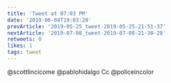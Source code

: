 ```yaml
---
title: 'Tweet at 07:03 PM'
date: '2019-06-04T19:03:20'
prevArticle: '2019-05-25_tweet-2019-05-25-21-51-37'
nextArticle: '2019-07-08_tweet-2019-07-08-21-30-28'
retweets: 0
likes: 1
tags: tweet
---
```

@scottlincicome @pablohidalgo Cc @policeincolor